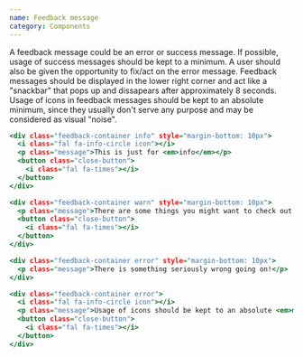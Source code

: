 ```yaml
---
name: Feedback message
category: Components
---
```


A feedback message could be an error or success message. If possible, usage of success messages should be kept to a minimum. A user should also be given the opportunity to fix/act on the error message. Feedback messages should be displayed in the lower right corner and act like a "snackbar" that pops up and dissapears after approximately 8 seconds.
Usage of icons in feedback messages should be kept to an absolute minimum, since they usually don't serve any purpose and may be considered as visual "noise".

```feedbackmessage.html
<div class="feedback-container info" style="margin-bottom: 10px">
  <i class="fal fa-info-circle icon"></i>
  <p class="message">This is just for <em>info</em></p>
  <button class="close-button">
    <i class="fal fa-times"></i>
  </button>
</div>

<div class="feedback-container warn" style="margin-bottom: 10px">
  <p class="message">There are some things you might want to check out.</p>
  <button class="close-button">
    <i class="fal fa-times"></i>
  </button>
</div>

<div class="feedback-container error" style="margin-bottom: 10px">
  <p class="message">There is something seriously wrong going on!</p>
</div>

<div class="feedback-container error">
  <i class="fal fa-info-circle icon"></i>
  <p class="message">Usage of icons should be kept to an absolute <em>minimum</em></p>
  <button class="close-button">
    <i class="fal fa-times"></i>
  </button>
</div>
```